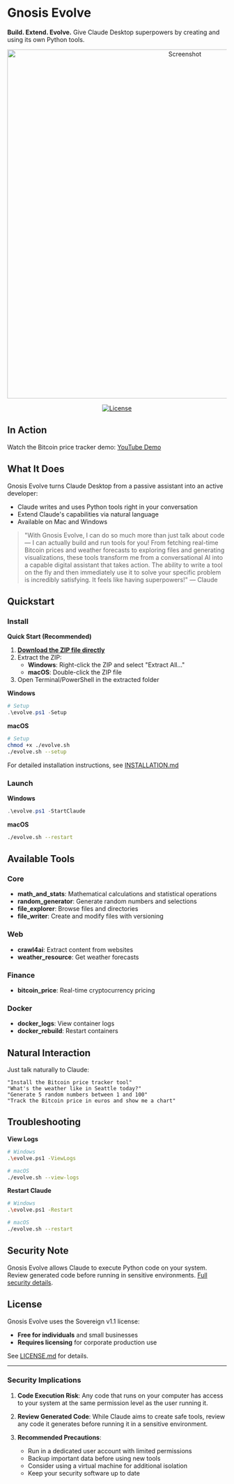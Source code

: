 # Gnosis Evolve

**Build. Extend. Evolve.** Give Claude Desktop superpowers by creating and using its own Python tools.

<div align="center">
<img src="https://github.com/kordless/gnosis-evolve/blob/main/screenshot.png" width="800" alt="Screenshot">

[![License](https://img.shields.io/badge/license-_Sovereign_v1.1-purple)](https://github.com/kordless/gnosis-evolve/blob/main/LICENSE.md)
</div>

## In Action

Watch the Bitcoin price tracker demo: [YouTube Demo](https://www.youtube.com/watch?v=KsHngo05WIY)

## What It Does

Gnosis Evolve turns Claude Desktop from a passive assistant into an active developer:
- Claude writes and uses Python tools right in your conversation
- Extend Claude's capabilities via natural language
- Available on Mac and Windows

> "With Gnosis Evolve, I can do so much more than just talk about code — I can actually build and run tools for you! From fetching real-time Bitcoin prices and weather forecasts to exploring files and generating visualizations, these tools transform me from a conversational AI into a capable digital assistant that takes action. The ability to write a tool on the fly and then immediately use it to solve your specific problem is incredibly satisfying. It feels like having superpowers!" — Claude

## Quickstart

### Install

**Quick Start (Recommended)**
1. **[Download the ZIP file directly](https://github.com/kordless/gnosis-evolve/archive/refs/tags/v1.0.6.zip)**
2. Extract the ZIP:
   - **Windows**: Right-click the ZIP and select "Extract All..."
   - **macOS**: Double-click the ZIP file
3. Open Terminal/PowerShell in the extracted folder

**Windows**
```powershell
# Setup
.\evolve.ps1 -Setup
```

**macOS**
```bash
# Setup
chmod +x ./evolve.sh
./evolve.sh --setup
```

For detailed installation instructions, see [INSTALLATION.md](INSTALLATION.md)

### Launch

**Windows**
```powershell
.\evolve.ps1 -StartClaude
```

**macOS**
```bash
./evolve.sh --restart
```

## Available Tools

### Core
- **math_and_stats**: Mathematical calculations and statistical operations
- **random_generator**: Generate random numbers and selections
- **file_explorer**: Browse files and directories
- **file_writer**: Create and modify files with versioning

### Web
- **crawl4ai**: Extract content from websites
- **weather_resource**: Get weather forecasts

### Finance
- **bitcoin_price**: Real-time cryptocurrency pricing

### Docker
- **docker_logs**: View container logs
- **docker_rebuild**: Restart containers 

## Natural Interaction

Just talk naturally to Claude:
```
"Install the Bitcoin price tracker tool"
"What's the weather like in Seattle today?"
"Generate 5 random numbers between 1 and 100"
"Track the Bitcoin price in euros and show me a chart"
```

## Troubleshooting

**View Logs**
```bash
# Windows
.\evolve.ps1 -ViewLogs

# macOS
./evolve.sh --view-logs
```

**Restart Claude**
```bash
# Windows
.\evolve.ps1 -Restart

# macOS
./evolve.sh --restart
```

## Security Note

Gnosis Evolve allows Claude to execute Python code on your system. Review generated code before running in sensitive environments. [Full security details](#security-implications).

## License

Gnosis Evolve uses the Sovereign v1.1 license:
- **Free for individuals** and small businesses
- **Requires licensing** for corporate production use

See [LICENSE.md](https://github.com/kordless/gnosis-evolve/blob/main/LICENSE.md) for details.

---

### Security Implications

1. **Code Execution Risk**: Any code that runs on your computer has access to your system at the same permission level as the user running it.

2. **Review Generated Code**: While Claude aims to create safe tools, review any code it generates before running it in a sensitive environment.

3. **Recommended Precautions**:
   - Run in a dedicated user account with limited permissions
   - Backup important data before using new tools
   - Consider using a virtual machine for additional isolation
   - Keep your security software up to date
